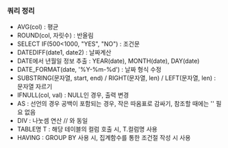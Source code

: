### 쿼리 정리
- AVG(col) : 평균
- ROUND(col, 자릿수) : 반올림
- SELECT IF(500<1000, "YES", "NO") : 조건문
- DATEDIFF(date1, date2) : 날짜계산
- DATE에서 년월일 정보 추출 : YEAR(date), MONTH(date), DAY(date)
- DATE_FORMAT(date, '%Y-%m-%d') : 날짜 형식 수정
- SUBSTRING(문자열, start, end) / RIGHT(문자열, len) / LEFT(문자열, len) : 문자열 자르기
- IFNULL(col, val) : NULL인 경우, 출력 변경
- AS : 선언의 경우 공백이 포함되는 경우, 작은 따옴표로 감싸기, 참조할 때에는 '' 필요 없음
- DIV : 나눗셈 연산 // 와 동일
- TABLE명 T : 해당 테이블의 컬럼 호출 시, T.컬럼명 사용
- HAVING : GROUP BY 사용 시, 집계함수를 통한 조건절 작성 시 사용